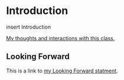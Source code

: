 # Introduction

insert Introduction 

[My thoughts and interactions with this class.](statemend.md) 



## Looking Forward

This is a link to [my Looking Forward statment](lookingforward.html).
